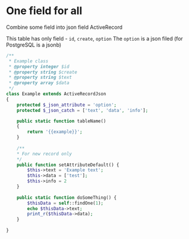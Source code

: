 # One field for all
Combine some field into json field ActiveRecord 

This table has only  field - `id`, `create`, `option`
The `option` is a json filed (for PostgreSQL is a jsonb)

```php
/**
 * Example class
 * @property integer $id
 * @property string $create
 * @property string $text
 * @property array $data
 */
class Example extends ActiveRecordJson
{
    protected $_json_attribute = 'option';
    protected $_json_catch = ['text', 'data', 'info'];

    public static function tableName()
    {
        return '{{example}}';
    }
    
    /**
    * For new record only
    */
    public function setAttributeDefault() {
        $this->text = 'Example text';
        $this->data = ['test'];
        $this->info = 2
    }
    
    public static function doSomeThing() {
        $thisData = self::findOne(1);
        echo $thisData->text;
        print_r($thisData->data);
    }
    
}
```
